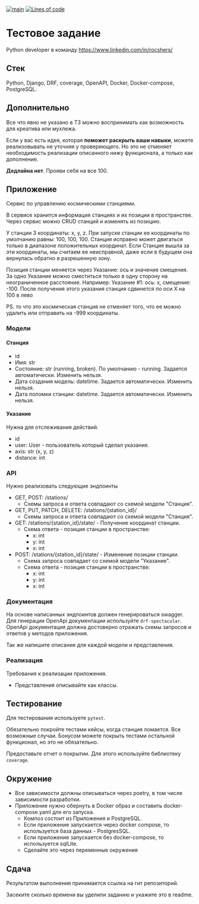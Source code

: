 [![main](https://github.com/swankyalex/drf_rocshers_test_assignment/actions/workflows/python-app.yml/badge.svg?branch=master)](https://github.com/swankyalex/drf_rocshers_test_assignment/actions)
[![Lines of code](https://img.shields.io/tokei/lines/github/swankyalex/drf_rocshers_test_assignment)](https://github.com/swankyalex/drf_rocshers_test_assignment/tree/master)

# Тестовое задание

Python developer в команду https://www.linkedin.com/in/rocshers/

## Стек

Python, Django, DRF, coverage, OpenAPI, Docker, Docker-compose, PostgreSQL. 

## Дополнительно

Все что явно не указано в ТЗ можно воспринимать как возможность для креатива или мухлежа.

Если у вас есть идея, которая **поможет раскрыть ваши навыки**, можете реализовывать не уточняя у проверяющего. Но это не отменяет необходимость реализации описанного нижу функционала, а только как дополнение.

**Дедлайна нет**. Прояви себя на все 100.

## Приложение

Сервис по управлению космическими станциями.

В сервисе хранится информация станциях и их позиции в пространстве. Через сервис можно CRUD станций и изменять из позицию.

У станции 3 координаты: x, y, z. При запуске станции ее координаты по умолчанию равны: 100, 100, 100.
Станция исправно может двигаться только в диапазоне положительных координат. Если Станция вышла за эти координаты, мы считаем ее неисправной, даже если в будущем она вернулась обратно в разрешенную зону.

Позиция станции меняется через Указание: ось и значение смещения. За одно Указание можно сместиться только в одну сторону на неограниченное расстояние.
Например:
Указание #1: ось: x, смещение: -100. После получения этого указания станция сдвинется по оси X на 100 в лево 

PS. то что это космическая станция не отменяет того, что ее можно удалить или отправить на -999 координаты.

### Модели

#### Станция

- id
- Имя: str
- Состояние: str (running, broken). По умолчанию - running. Задается автоматически. Изменить нельзя.
- Дата создания модель: datetime. Задается автоматически. Изменить нельзя.
- Дата поломки станции: datetime. Задается автоматически. Изменить нельзя.

#### Указание

Нужна для отслеживания действий.

- id
- user: User - пользователь который сделал указание.
- axis: str (x, y, z)
- distance: int

### API

Нужно реализовать следующие эндпоинты

* GET, POST: /stations/
	* Схемы запроса и ответа совпадают со схемой модели "Станция".
* GET, PUT, PATCH, DELETE: /stations/{station_id}/
	* Схемы запроса и ответа совпадают со схемой модели "Станция".
* GET: /stations/{station_id}/state/ - Получение координат станции.
	* Схема ответа - позиция станции в пространстве:
		* x: int
		* y: int
		* x: int
* POST: /stations/{station_id}/state/ - Изменение позиции станции.
	* Схема запроса совпадает со схемой модели "Указание".
	* Схема ответа - позиция станции в пространстве:
		* x: int
		* y: int
		* x: int

### Документация

На основе написанных эндпоинтов должен генерироваться swagger. Для генерации OpenApi документации используйте `drf-spectacular`. OpenApi документация должна достоверно отражать схемы запросов и ответов у методов приложения. 

Так же напишите описание для каждой модели и представления.

### Реализация

Требования к реализации приложения.

- Представления описывайте как классы.

## Тестирование

Для тестирования используете `pytest`.

Обязательно покройте тестами кейсы, когда станция ломается. Все возможные случаи.
Бонусом можете покрыть тестами остальной функционал, но это не обязательно.

Предоставьте отчет о покрытии. Для этого используйте библиотеку `coverage`.

## Окружение

- Все зависимости должны описываться через poetry, в том числе зависимости разработки.
- Приложение нужно обернуть в Docker образ и составить docker-compose.yaml для его запуска.
	- Композ состоит из Приложения и PostgreSQL.
	- Если приложение запускается через docker compose, то используется база данных - PostgresSQL.
	- Если приложение запускается без docker-compose, то используется sqlLite.
	- Сделайте это через переменные окружения

## Сдача

Результатом выполнения принимается ссылка на гит репозиторий.

Засеките  сколько времени вы уделили заданию и укажите это в readme.